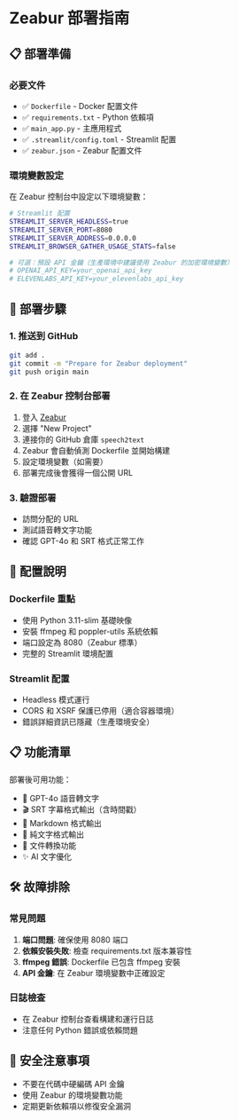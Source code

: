 # Zeabur 部署指南

## 📋 部署準備

### 必要文件
- ✅ `Dockerfile` - Docker 配置文件
- ✅ `requirements.txt` - Python 依賴項
- ✅ `main_app.py` - 主應用程式
- ✅ `.streamlit/config.toml` - Streamlit 配置
- ✅ `zeabur.json` - Zeabur 配置文件

### 環境變數設定
在 Zeabur 控制台中設定以下環境變數：

```bash
# Streamlit 配置
STREAMLIT_SERVER_HEADLESS=true
STREAMLIT_SERVER_PORT=8080
STREAMLIT_SERVER_ADDRESS=0.0.0.0
STREAMLIT_BROWSER_GATHER_USAGE_STATS=false

# 可選：預設 API 金鑰（生產環境中建議使用 Zeabur 的加密環境變數）
# OPENAI_API_KEY=your_openai_api_key
# ELEVENLABS_API_KEY=your_elevenlabs_api_key
```

## 🚀 部署步驟

### 1. 推送到 GitHub
```bash
git add .
git commit -m "Prepare for Zeabur deployment"
git push origin main
```

### 2. 在 Zeabur 控制台部署
1. 登入 [Zeabur](https://zeabur.com)
2. 選擇 "New Project"
3. 連接你的 GitHub 倉庫 `speech2text`
4. Zeabur 會自動偵測 Dockerfile 並開始構建
5. 設定環境變數（如需要）
6. 部署完成後會獲得一個公開 URL

### 3. 驗證部署
- 訪問分配的 URL
- 測試語音轉文字功能
- 確認 GPT-4o 和 SRT 格式正常工作

## 🔧 配置說明

### Dockerfile 重點
- 使用 Python 3.11-slim 基礎映像
- 安裝 ffmpeg 和 poppler-utils 系統依賴
- 端口設定為 8080（Zeabur 標準）
- 完整的 Streamlit 環境配置

### Streamlit 配置
- Headless 模式運行
- CORS 和 XSRF 保護已停用（適合容器環境）
- 錯誤詳細資訊已隱藏（生產環境安全）

## 📋 功能清單

部署後可用功能：
- 🎤 GPT-4o 語音轉文字
- 🎬 SRT 字幕格式輸出（含時間戳）
- 📝 Markdown 格式輸出
- 📄 純文字格式輸出
- 📁 文件轉換功能
- ✨ AI 文字優化

## 🛠️ 故障排除

### 常見問題
1. **端口問題**: 確保使用 8080 端口
2. **依賴安裝失敗**: 檢查 requirements.txt 版本兼容性
3. **ffmpeg 錯誤**: Dockerfile 已包含 ffmpeg 安裝
4. **API 金鑰**: 在 Zeabur 環境變數中正確設定

### 日誌檢查
- 在 Zeabur 控制台查看構建和運行日誌
- 注意任何 Python 錯誤或依賴問題

## 🔐 安全注意事項

- 不要在代碼中硬編碼 API 金鑰
- 使用 Zeabur 的環境變數功能
- 定期更新依賴項以修復安全漏洞